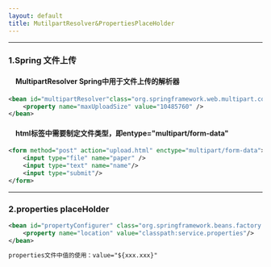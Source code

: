 ```yaml
---
layout: default
title: MutilpartResolver&PropertiesPlaceHolder
---
```


---

### 1.Spring 文件上传

#### &emsp;MultipartResolver Spring中用于文件上传的解析器

```xml
<bean id="multipartResolver"class="org.springframework.web.multipart.commons.CommonsMultipartResolver">
    <property name="maxUploadSize" value="10485760" />
</bean>
```

#### &emsp;html标签中需要制定文件类型，即entype="multipart/form-data"

```xml
<form method="post" action="upload.html" enctype="multipart/form-data">
    <input type="file" name="paper" />
    <input type="text" name="name"/>
    <input type="submit"/>
</form>
```
---

### 2.properties placeHolder

```xml
<bean id="propertyConfigurer" class="org.springframework.beans.factory.config.PropertyPlaceHolderConfigurer">
    <property name="location" value="classpath:service.properties"/>
</bean>

properties文件中值的使用：value="${xxx.xxx}"
```
